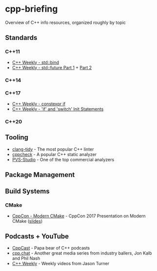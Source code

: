 # cpp-briefing
Overview of C++ info resources, organized roughly by topic

## Standards

### C++11

* [C++ Weekly - std::bind](https://www.youtube.com/watch?v=JtUZmkvroKg)
* [C++ Weekly - std::future Part 1](https://www.youtube.com/watch?v=iCL6GYoi1RU) + [Part 2](https://www.youtube.com/watch?v=ZgN1-i095QY)

### C++14

### C++17

* [C++ Weekly - constexpr if](https://www.youtube.com/watch?v=qHgM5UdzPQU)
* [C++ Weekly - 'if' and 'switch' Init Statements](https://youtu.be/AiXU5EuLZgc)

### C++20

## Tooling

* [clang-tidy](https://clang.llvm.org/extra/clang-tidy/) - The most popular C++ linter
* [cppcheck](https://github.com/danmar/cppcheck) - A popular C++ static analyzer
* [PVS-Studio](https://pvs-studio.com/en/) - One of the top commercial analyzers

## Package Management

## Build Systems

### CMake

* [CppCon - Modern CMake](https://www.youtube.com/watch?v=eC9-iRN2b04) - CppCon 2017 Presentation on Modern CMake ([slides](https://github.com/CppCon/CppCon2017/tree/master/Tutorials/Using%20Modern%20CMake%20Patterns%20to%20Enforce%20a%20Good%20Modular%20Design))

## Podcasts + YouTube

* [CppCast](https://cppcast.com/) - Papa bear of C++ podcasts
* [cpp.chat](https://cpp.chat/) - Another great media series from industry ballers, Jon Kalb and Phil Nash
* [C++ Weekly](https://www.youtube.com/channel/UCxHAlbZQNFU2LgEtiqd2Maw) - Weekly videos from Jason Turner
